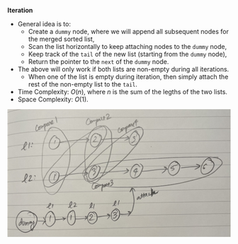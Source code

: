 **Iteration**
- General idea is to:
  - Create a `dummy` node, where we will append all subsequent nodes for the merged sorted list, 
  - Scan the list horizontally to keep attaching nodes to the `dummy` node, 
  - Keep track of the `tail` of the new list (starting from the `dummy` node), 
  - Return the pointer to the `next` of the `dummy` node. 
- The above will only work if both lists are non-empty during all iterations. 
  - When one of the list is empty during iteration, then simply attach the rest of the non-empty list to the `tail`. 
- Time Complexity: $O(n)$, where $n$ is the sum of the legths of the two lists. 
- Space Complexity: $O(1)$. 

<img src="../../../../imgs/merge-sorted-lists.jpg" width=800>